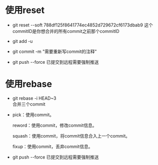 # 使用reset
- git reset --soft 788df125f8641774ec4852d729672cf6173dbab9 
  这个commitID是你想合并的所有commit之前那个commitID
    
- git add -u
- git commit -m "需要重新写commit的注释"
- git push --force
    已提交到远程需要强制推送

# 使用rebase
-  git rebase -i HEAD~3  
    合并三个commit
   
-  pick：使用commit。 
   
   reword：使用commit，修改commit信息。 
   
   squash：使用commit，将commit信息合入上一个commit。 
   
   fixup：使用commit，丢弃commit信息。

-   git push --force
    已提交到远程需要强制推送
